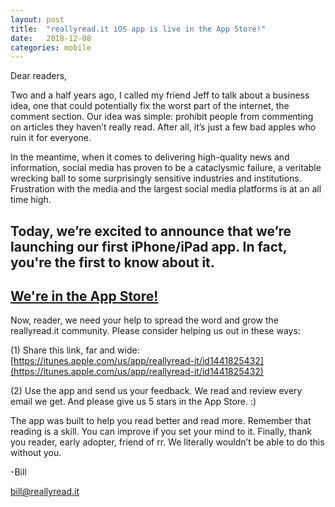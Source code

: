 ```yaml
---
layout: post
title:  "reallyread.it iOS app is live in the App Store!"
date:   2018-12-08
categories: mobile
---
```

Dear readers,

Two and a half years ago, I called my friend Jeff to talk about a business idea, one that could potentially fix the worst part of the internet, the comment section. Our idea was simple: prohibit people from commenting on articles they haven’t really read. After all, it’s just a few bad apples who ruin it for everyone.

In the meantime, when it comes to delivering high-quality news and information, social media has proven to be a cataclysmic failure, a veritable wrecking ball to some surprisingly sensitive industries and institutions. Frustration with the media and the largest social media platforms is at an all time high.

## Today, we’re excited to announce that we’re launching our first iPhone/iPad app. In fact, you're the first to know about it.
## [We're in the App Store!](https://itunes.apple.com/us/app/reallyread-it/id1441825432)

Now, reader, we need your help to spread the word and grow the reallyread.it community. Please consider helping us out in these ways:

(1) Share this link, far and wide: [https://itunes.apple.com/us/app/reallyread-it/id1441825432](https://itunes.apple.com/us/app/reallyread-it/id1441825432)

(2) Use the app and send us your feedback. We read and review every email we get. And please give us 5 stars in the App Store. :)

The app was built to help you read better and read more. Remember that reading is a skill. You can improve if you set your mind to it. Finally, thank you reader, early adopter, friend of rr. We literally wouldn’t be able to do this without you.

-Bill

bill@reallyread.it